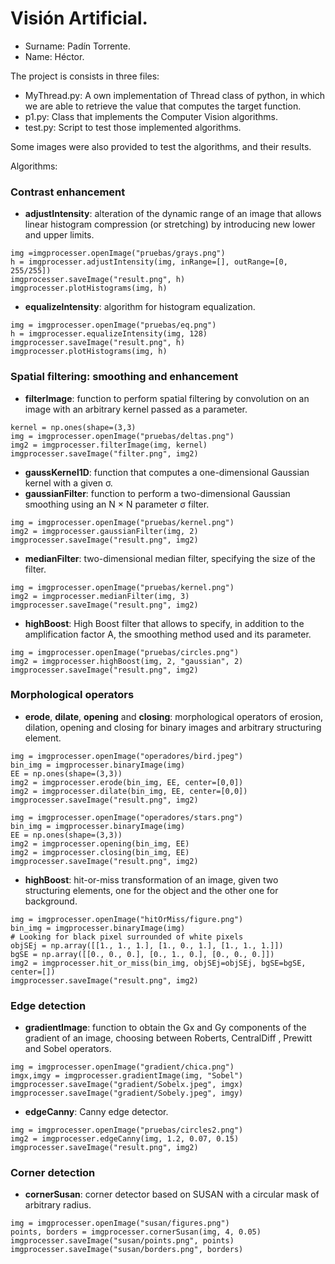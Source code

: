 # Visión Artificial.

* Surname: Padín Torrente.
* Name: Héctor.

The project is consists in three files:
* MyThread.py: A own implementation of Thread class of python, in which we are able to retrieve the value that computes the target function.
* p1.py: Class that implements the Computer Vision algorithms.
* test.py: Script to test those implemented algorithms.

Some images were also provided to test the algorithms, and their results.

Algorithms: 
### Contrast enhancement
* **adjustIntensity**: alteration of the dynamic range of an image that allows linear histogram compression (or stretching) by introducing new lower and upper limits.
```python3
img =imgprocesser.openImage("pruebas/grays.png")
h = imgprocesser.adjustIntensity(img, inRange=[], outRange=[0, 255/255])
imgprocesser.saveImage("result.png", h)
imgprocesser.plotHistograms(img, h)
```
* **equalizeIntensity**: algorithm for histogram equalization.
```python3
img = imgprocesser.openImage("pruebas/eq.png")
h = imgprocesser.equalizeIntensity(img, 128)
imgprocesser.saveImage("result.png", h)
imgprocesser.plotHistograms(img, h)
```
### Spatial filtering: smoothing and enhancement
* **filterImage**: function to perform spatial filtering by convolution on an image with an arbitrary kernel passed as a parameter.
```python3
kernel = np.ones(shape=(3,3)
img = imgprocesser.openImage("pruebas/deltas.png")
img2 = imgprocesser.filterImage(img, kernel)
imgprocesser.saveImage("filter.png", img2)
```
* **gaussKernel1D**: function that computes a one-dimensional Gaussian kernel with a given σ.
* **gaussianFilter**: function to perform a two-dimensional Gaussian smoothing using an N × N parameter σ filter.
```python3
img = imgprocesser.openImage("pruebas/kernel.png")
img2 = imgprocesser.gaussianFilter(img, 2)
imgprocesser.saveImage("result.png", img2)
```
* **medianFilter**: two-dimensional median filter, specifying the size of the filter.
```python3
img = imgprocesser.openImage("pruebas/kernel.png")
img2 = imgprocesser.medianFilter(img, 3)
imgprocesser.saveImage("result.png", img2)
```
* **highBoost**: High Boost filter that allows to specify, in addition to the amplification factor A, the smoothing method used and its parameter.
```python3
img = imgprocesser.openImage("pruebas/circles.png")
img2 = imgprocesser.highBoost(img, 2, "gaussian", 2)
imgprocesser.saveImage("result.png", img2)
```
### Morphological operators
* **erode**, **dilate**, **opening** and **closing**: morphological operators of erosion, dilation, opening and closing for binary images and arbitrary structuring element.
```python3
img = imgprocesser.openImage("operadores/bird.jpeg")
bin_img = imgprocesser.binaryImage(img)
EE = np.ones(shape=(3,3))
img2 = imgprocesser.erode(bin_img, EE, center=[0,0])
img2 = imgprocesser.dilate(bin_img, EE, center=[0,0])
imgprocesser.saveImage("result.png", img2)

img = imgprocesser.openImage("operadores/stars.png")
bin_img = imgprocesser.binaryImage(img)
EE = np.ones(shape=(3,3))
img2 = imgprocesser.opening(bin_img, EE)
img2 = imgprocesser.closing(bin_img, EE)
imgprocesser.saveImage("result.png", img2)
```
* **highBoost**: hit-or-miss transformation of an image, given two structuring elements, one for the object and the other one for background.
```python3
img = imgprocesser.openImage("hitOrMiss/figure.png")
bin_img = imgprocesser.binaryImage(img)
# Looking for black pixel surrounded of white pixels
objSEj = np.array([[1., 1., 1.], [1., 0., 1.], [1., 1., 1.]])
bgSE = np.array([[0., 0., 0.], [0., 1., 0.], [0., 0., 0.]])
img2 = imgprocesser.hit_or_miss(bin_img, objSEj=objSEj, bgSE=bgSE, center=[])
imgprocesser.saveImage("result.png", img2)
```
### Edge detection
* **gradientImage**: function to obtain the Gx and Gy components of the gradient of an image, choosing between Roberts, CentralDiff , Prewitt and Sobel operators.
```python3
img = imgprocesser.openImage("gradient/chica.png")
imgx,imgy = imgprocesser.gradientImage(img, "Sobel")
imgprocesser.saveImage("gradient/Sobelx.jpeg", imgx)
imgprocesser.saveImage("gradient/Sobely.jpeg", imgy)
```
* **edgeCanny**: Canny edge detector.
```python3
img = imgprocesser.openImage("pruebas/circles2.png")
img2 = imgprocesser.edgeCanny(img, 1.2, 0.07, 0.15)
imgprocesser.saveImage("result.png", img2)
```
### Corner detection
* **cornerSusan**: corner detector based on SUSAN with a circular mask of arbitrary radius.
```python3
img = imgprocesser.openImage("susan/figures.png")
points, borders = imgprocesser.cornerSusan(img, 4, 0.05)
imgprocesser.saveImage("susan/points.png", points)
imgprocesser.saveImage("susan/borders.png", borders)
```
